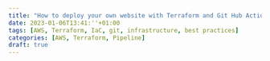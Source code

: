 ```yaml
---
title: "How to deploy your own website with Terraform and Git Hub Actions!"
date: 2023-01-06T13:41:''+01:00
tags: [AWS, Terraform, IaC, git, infrastructure, best practices]
categories: [AWS, Terraform, Pipeline]
draft: true
---
```

